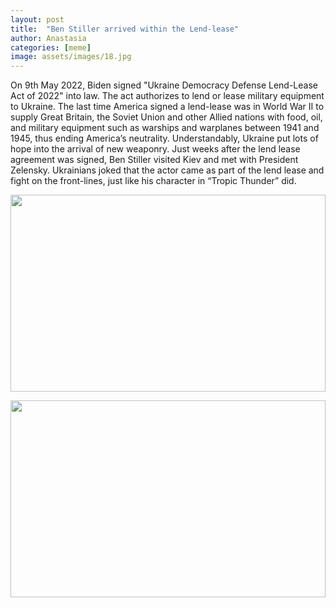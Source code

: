 ```yaml
---
layout: post
title:  "Ben Stiller arrived within the Lend-lease"
author: Anastasia
categories: [meme]
image: assets/images/18.jpg
---
```

On 9th May 2022, Biden signed "Ukraine Democracy Defense Lend-Lease Act of 2022" into law. The act authorizes to lend or lease military equipment to Ukraine. The last time America signed a lend-lease was in World War II to supply Great Britain, the Soviet Union and other Allied nations with food, oil, and military equipment such as warships and warplanes  between 1941 and 1945, thus ending America’s neutrality.
Understandably, Ukraine put lots of hope into the arrival of new weaponry. 
Just weeks after the lend lease agreement was signed, Ben Stiller visited Kiev and met with President Zelensky. Ukrainians joked that the actor came as part of the lend lease and fight on the front-lines, just like his character in “Tropic Thunder” did.

<p><image style="width:100%;" height="315" src="https://1.zt.ua/wp-content/uploads/2020/01/1491725464_0.jpg" frameborder="0" allowfullscreen></image></p>
<p><image style="width:100%;" height="315" src="http://kurs.if.ua/media/gallery/full/0/5/05_c0271.jpg" frameborder="0" allowfullscreen></image></p>